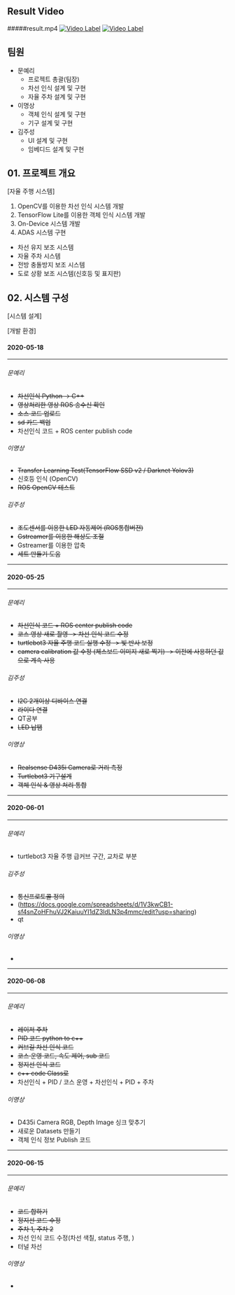 ## Result Video
#####result.mp4
[![Video Label](https://user-images.githubusercontent.com/49478077/86878363-b0a76d00-c123-11ea-9518-c2e5a210ce58.PNG)](https://youtu.be/_td5F_plBig)
[![Video Label](https://user-images.githubusercontent.com/49478077/86878450-dcc2ee00-c123-11ea-8738-a75b5461e7ad.PNG)](https://youtu.be/TaoRwRa8nq4)

## 팀원
* 문예리
  * 프로젝트 총괄(팀장)
  * 차선 인식 설계 및 구현
  * 자율 주차 설계 및 구현
* 이명상
  * 객체 인식 설계 및 구현
  * 기구 설계 및 구현
* 김주성
  * UI 설계 및 구현
  * 임베디드 설계 및 구현

## 01. 프로젝트 개요
[자율 주행 시스템]
1. OpenCV를 이용한 차선 인식 시스템 개발
2. TensorFlow Lite를 이용한 객체 인식 시스템 개발
3. On-Device 시스템 개발
4. ADAS 시스템 구현
  * 차선 유지 보조 시스템
  * 자율 주차 시스템
  * 전방 충돌방지 보조 시스템
  * 도로 상황 보조 시스템(신호등 및 표지판)
  
## 02. 시스템 구성
[시스템 설계]

[개발 환경]


#### 2020-05-18
***
###### 문예리
* ~~차선인식 Python -> C++~~
* ~~영상처리한 영상 ROS 송수신 확인~~
* ~~소스 코드 업로드~~
* ~~sd 카드 백업~~
* 차선인식 코드 + ROS center publish code
###### 이명상
* ~~Transfer Learning Test(TensorFlow SSD v2 / Darknet Yolov3)~~
* 신호등 인식 (OpenCV)
* ~~ROS OpenCV 테스트~~
###### 김주성
* ~~조도센서를 이용한 LED 자동제어 (ROS통합버젼)~~
* ~~Gstreamer를 이용한 해상도 조절~~
* Gstreamer를 이용한 압축
* ~~세트 만들기 도움~~
***
#### 2020-05-25
***
###### 문예리
* ~~차선인식 코드 + ROS center publish code~~
* ~~코스 영상 새로 촬영 -> 차선 인식 코드 수정~~
* ~~turtlebot3 자율 주행 코드 실행 수정 -> 빛 반사 보정~~
* ~~camera calibration 값 수정 (체스보드 이미지 새로 찍기) -> 이전에 사용하던 값으로 계속 사용~~
###### 김주성
* ~~I2C 2개이상 디바이스 연결~~
* ~~라이다 연결~~
* QT공부
* ~~LED 납땜~~
###### 이명상
* ~~Realsense D435i Camera로 거리 측정~~
* ~~Turtlebot3 기구설계~~
* ~~객체 인식 & 영상 처리 통합~~
***
#### 2020-06-01
***
###### 문예리
* turtlebot3 자율 주행 급커브 구간, 교차로 부분
###### 김주성
* ~~통신프로토콜 정의~~
* (https://docs.google.com/spreadsheets/d/1V3kwCB1-sf4snZoHFhuVJ2KaiuuYI1dZ3ldLN3p4mmc/edit?usp=sharing)
* qt 
###### 이명상
*
***
#### 2020-06-08
***
###### 문예리
* ~~레이저 주차~~
* ~~PID 코드 python to c++~~
* ~~커브길 차선 인식 코드~~
* ~~코스 운영 코드, 속도 제어, sub 코드~~
* ~~정지선 인식 코드~~
* ~~c++ code Class로~~
* 차선인식 + PID / 코스 운영 + 차선인식 + PID + 주차
###### 이명상
* D435i Camera RGB, Depth Image 싱크 맞추기
* 새로운 Datasets 만들기
* 객체 인식 정보 Publish 코드
***
#### 2020-06-15
***
###### 문예리
* ~~코드 합하기~~
* ~~정지선 코드 수정~~
* ~~주차 1, 주차 2~~
* 차선 인식 코드 수정(차선 색칠, status 주행, )
* 터널 차선 
###### 이명상
*
